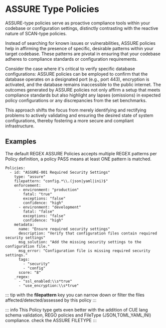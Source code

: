 # ASSURE Type Policies

ASSURE-type policies serve as proactive compliance tools within your codebase or configuration settings, distinctly contrasting with the reactive nature of SCAN-type policies. 

Instead of searching for known issues or vulnerabilities, ASSURE policies help in affirming the presence of specific, desirable patterns within your target codebase. These patterns are pivotal in ensuring that your codebase adheres to compliance standards or configuration requirements.

Consider the case where it's critical to verify specific database configurations: ASSURE policies can be employed to confirm that the database operates on a designated port (e.g., port 443), encryption is activated, and the database remains inaccessible to the public internet. The outcomes generated by ASSURE policies not only affirm a setup that meets compliance standards but also highlight any lapses (omissions) in expected policy configurations or any discrepancies from the set benchmarks.

This approach shifts the focus from merely identifying and rectifying problems to actively validating and ensuring the desired state of system configurations, thereby fostering a more secure and compliant infrastructure.




## Examples

The default REGEX ASSURE Policies accepts multiple REGEX patterns per Policy definition, a policy PASS means at least ONE pattern is matched. 

```yaml{3,4,23-27}
Policies:
  - id: "ASSURE-001 Required Security Settings"
    type: "assure"
    filepattern: "config.*\\.(json|yaml|ini)$"
    enforcement:
      - environment: "production"
        fatal: "true"
        exceptions: "false"
        confidence: "high"
      - environment: "development"
        fatal: "false"
        exceptions: "false"
        confidence: "high"
    metadata:
      name: "Ensure required security settings"
      description: "Verify that configuration files contain required security settings"
      msg_solution: "Add the missing security settings to the configuration file."
      msg_error: "Configuration file is missing required security settings."
      tags:
        - "security"
        - "config"
      score: "8"
    _regex:
      - "ssl_enabled:\\s*true"
      - "use_encryption:\\s*true"
```
::: tip
with the **filepattern** key you can narrow down or filter the files affected/detected/assessed by this policy
:::


::: info
This Policy type gets even better with the addition of CUE lang schema validation, REGO policies and FileType (JSON,TOML,YAML,INI) compliance. check the ASSURE FILETYPE
:::